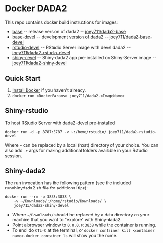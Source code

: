 # Docker DADA2

This repo contains docker build instructions for images:

- [base](https://github.com/joey711/dada2docker/tree/master/base) -- release version of dada2 -- [joey711/dada2-base](https://hub.docker.com/r/joey711/dada2-base/)
- [base-devel](https://github.com/joey711/dada2docker/tree/master/base-devel) -- development [version of dada2](https://github.com/benjjneb/dada2) -- [joey711/dada2-base-devel](https://hub.docker.com/r/joey711/dada2-base-devel/)
- [rstudio-devel](https://github.com/joey711/dada2docker/tree/master/rstudio-devel) -- RStudio Server image with devel dada2 -- [joey711/dada2-rstudio-devel](https://hub.docker.com/r/joey711/dada2-rstudio-devel/)
- [shiny-devel](https://github.com/joey711/dada2docker/tree/master/shiny-devel) -- Shiny-dada2 app pre-installed on Shiny-Server image -- [joey711/dada2-shiny-devel](https://hub.docker.com/r/joey711/dada2-shiny-devel/)

## Quick Start

1. [Install Docker](https://docs.docker.com/engine/installation/) if you haven't already.
2. `docker run <DockerParams> joey711/dada2-<ImageName>`

## Shiny-rstudio

To host RStudio Server with dada2-devel pre-installed

```
docker run -d -p 8787:8787 -v ~:/home/rstudio/ joey711/dada2-rstudio-devel
```

Where `~` can be replaced by a local (host) directory of your choice.
You can also add `-v` args for making additional folders available in your Rstudio session.

## Shiny-dada2

The run invocation has the following pattern (see the included runshinydada2.sh file for additional tips):

```
docker run --rm -p 3838:3838 \
    -v ~/Downloads/:/home/rstudio/Downloads/ \
    joey711/dada2-shiny-devel
```

- Where `~/Downloads/` should be replaced by a data directory on your machine that you want to "explore" with Shiny-dada2.
- Point a browser window to `0.0.0.0:3838` while the container is running.
- To end, do `CTL-C` at the terminal, or `docker container kill <container name>`. `docker container ls` will show you the name.

